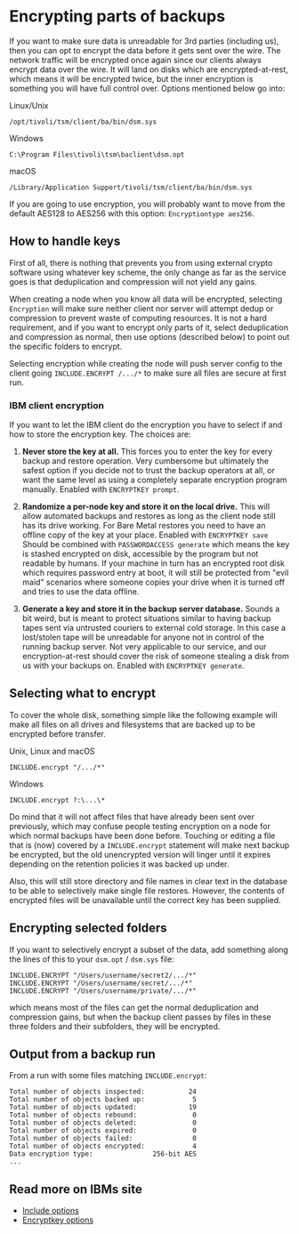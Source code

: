 Encrypting parts of backups
============================

If you want to make sure data is unreadable for 3rd parties (including
us), then you can opt to encrypt the data before it gets sent over the
wire. 
The network traffic will be encrypted once again since our clients always 
encrypt data over the wire. It will land on disks which are encrypted-at-rest, 
which means it will be encrypted twice, but the inner encryption is something 
you will have full control over. 
Options mentioned below go into:

Linux/Unix
```
/opt/tivoli/tsm/client/ba/bin/dsm.sys
```

Windows
```
C:\Program Files\tivoli\tsm\baclient\dsm.opt
```

macOS
```
/Library/Application Support/tivoli/tsm/client/ba/bin/dsm.sys
```

If you are going to use encryption, you will probably want to
move from the default AES128 to AES256 with this option: `Encryptiontype aes256`.

How to handle keys
------------------

First of all, there is nothing that prevents you from using external
crypto software using whatever key scheme, the only change as far as
the service goes is that deduplication and compression will not yield
any gains.

When creating a node when you know all data will be
encrypted, selecting `Encryption` will make sure neither client nor server will attempt dedup or
compression to prevent waste of computing resources. It is not a hard
 requirement, and if you want to encrypt only parts of it, select
deduplication and compression as normal, then use options (described
below) to point out the specific folders to encrypt.

Selecting encryption while creating the node will push server config to the
client going `INCLUDE.ENCRYPT /.../*` to make sure all files are secure at first run.

### IBM client encryption
If you want to let the IBM client do the encryption you have to select
if and how to store the encryption key. The choices are:

1. **Never store the key at all.** This forces you to enter the key for
   every backup and restore operation. Very cumbersome but ultimately
   the safest option if you decide not to trust the backup operators
   at all, or want the same level as using a completely separate
   encryption program manually. Enabled with `ENCRYPTKEY prompt`.

2. **Randomize a per-node key and store it on the local drive.** This will
   allow automated backups and restores as long as the client node
   still has its drive working. For Bare Metal restores you need to
   have an offline copy of the key at your place. Enabled with `ENCRYPTKEY save`
   Should be combined with `PASSWORDACCESS generate` which means the key is 
   stashed encrypted on disk, accessible by the
   program but not readable by humans. If your machine in turn has an
   encrypted root disk which requires password entry at boot, it will
   still be protected from "evil maid" scenarios where someone copies
   your drive when it is turned off and tries to use the data offline.

3. **Generate a key and store it in the backup server database.**  Sounds
   a bit weird, but is meant to protect situations similar to having
   backup tapes sent via untrusted couriers to external cold
   storage. In this case a lost/stolen tape will be unreadable for
   anyone not in control of the running backup server. Not very
   applicable to our service, and our encryption-at-rest should cover
   the risk of someone stealing a disk from us with your backups on.
   Enabled with `ENCRYPTKEY generate`.

## Selecting what to encrypt

To cover the whole disk, something simple like the following example will make 
all files on all drives and filesystems that are backed up to be encrypted 
before transfer.

Unix, Linux and macOS
```
INCLUDE.encrypt "/.../*"
```

Windows
```
INCLUDE.encrypt ?:\...\*
```

Do mind that it will not affect files that have already been sent over
previously, which may confuse people testing encryption on a node for
which normal backups have been done before. Touching or editing a file
that is (now) covered by a `INCLUDE.encrypt` statement will make next
backup be encrypted, but the old unencrypted version will linger until
it expires depending on the retention policies it was backed up under.

Also, this will still store directory and file names in clear text in
the database to be able to selectively make single file restores. However,
the contents of encrypted files will be unavailable until the correct
key has been supplied.

## Encrypting selected folders

If you want to selectively encrypt a subset of the data, add
something along the lines of this to your `dsm.opt` / `dsm.sys`
file:

```shell
INCLUDE.ENCRYPT "/Users/username/secret2/.../*"
INCLUDE.ENCRYPT "/Users/username/secret/.../*"
INCLUDE.ENCRYPT "/Users/username/private/.../*"
```

which means most of the files can get the normal deduplication and
compression gains, but when the backup client passes by files in
these three folders and their subfolders, they will be encrypted.

## Output from a backup run

From a run with some files matching `INCLUDE.encrypt`:

```shell
Total number of objects inspected:           24
Total number of objects backed up:            5
Total number of objects updated:             19
Total number of objects rebound:              0
Total number of objects deleted:              0
Total number of objects expired:              0
Total number of objects failed:               0
Total number of objects encrypted:            4
Data encryption type:               256-bit AES
...
```

## Read more on IBMs site

* [Include options](https://www.ibm.com/docs/en/storage-protect/8.1.24?topic=reference-include-options)
* [Encryptkey options](https://www.ibm.com/docs/en/storage-protect/8.1.24?topic=reference-encryptkey)
